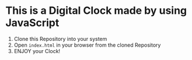 # This is a Digital Clock made by using JavaScript

1. Clone this Repository into your system
2. Open `index.html` in your browser from the cloned Repository
3. ENJOY your Clock!
